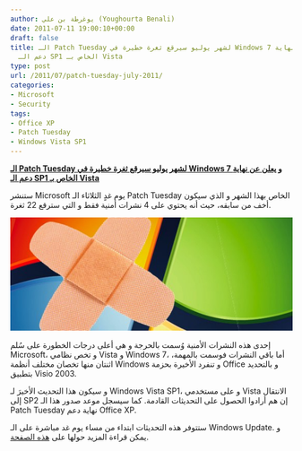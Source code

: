 ```yaml
---
author: يوغرطة بن علي (Youghourta Benali)
date: 2011-07-11 19:00:10+00:00
draft: false
title: الـ Patch Tuesday لشهر يوليو سيرقع ثغرة خطيرة في Windows 7 و يعلن عن نهاية
  دعم الـ SP1 الخاص بـ Vista
type: post
url: /2011/07/patch-tuesday-july-2011/
categories:
- Microsoft
- Security
tags:
- Office XP
- Patch Tuesday
- Windows Vista SP1
---
```


[**الـ Patch Tuesday لشهر يوليو سيرقع ثغرة خطيرة في Windows 7 و يعلن عن نهاية دعم الـ SP1 الخاص بـ Vista**](https://www.it-scoop.com/2011/07/patch-tuesday-july-2011/)




ستنشر Microsoft يوم غدٍ الثلاثاء الـ Patch Tuesday الخاص بهذا الشهر و الذي سيكون أخف من سابقه، حيث أنه يحتوي على 4 نشرات أمنية فقط و التي سترقع 22 ثغرة.




[![](microsoft-patch-tuesday.jpg)
](https://www.it-scoop.com/2011/07/patch-tuesday-july-2011/)




إحدى هذه النشرات الأمنية وُسمت بالحرجة و هي أعلى درجات الخطورة على سُلم Microsoft، و تخص نظامي Vista و Windows 7، أما باقي النشرات فوسمت بالمهمة، اثنتان منها تخصان مختلف أنظمة Windows و تنفرد الأخيرة بحزمة Office و بالتحديد بتطبيق Visio 2003.




و سيكون هذا التحديث الأخيرَ لـ Windows Vista SP1، و على مستخدمي Vista الانتقال إلى SP2 إن هم أرادوا الحصول على التحديثات القادمة. كما سيسجل موعد صدور هذا الـ Patch Tuesday نهاية دعم Office XP.




ستتوفر هذه التحديثات ابتداء من مساء يوم غد مباشرة على الـ Windows Update. و يمكن قراءة المزيد حولها على [هذه الصفحة](http://www.microsoft.com/technet/security/bulletin/ms11-jul.mspx).



